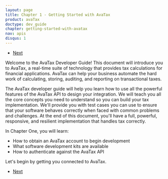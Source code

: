 ```yaml
---
layout: page
title: Chapter 1 - Getting Started with AvaTax
product: avaTax
doctype: dev_guide
chapter: getting-started-with-avatax
nav: apis
disqus: 1
---
```


<ul class="pager">
  <li class="next"><a href="/avatax/dev-guide/getting-started-with-avatax/connecting-to-avatax/">Next<i class="glyphicon glyphicon-chevron-right"></i></a></li>
</ul>
Welcome to the AvaTax Developer Guide!  This document will introduce you to AvaTax, a real-time suite of technology that provides tax calculations for financial applications.  AvaTax can help your business automate the hard work of calculating, storing, auditing, and reporting on transactional taxes.

The AvaTax developer guide will help you learn how to use all the powerful features of the AvaTax API to design your integration.  We will teach you all the core concepts you need to understand so you can build your tax implementation.  We'll provide you with test cases you can use to ensure that your software behaves correctly when faced with common problems and challenges.  At the end of this document, you'll have a full, powerful, responsive, and resilient implementation that handles tax correctly.

In Chapter One, you will learn:
<ul class="dev-guide-list">
  <li>How to obtain an AvaTax account to begin development</li>
  <li>What software development kits are available</li>
  <li>How to authenticate against the AvaTax API</li>
</ul>

Let's begin by getting you connected to AvaTax.


<ul class="pager">
  <li class="next"><a href="/avatax/dev-guide/getting-started-with-avatax/connecting-to-avatax/">Next<i class="glyphicon glyphicon-chevron-right"></i></a></li>
</ul>